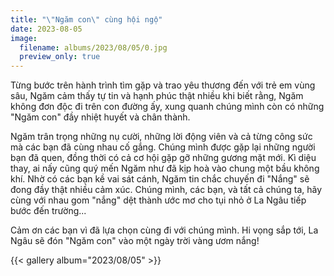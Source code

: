 ```yaml
---
title: "\"Ngăm con\" cùng hội ngộ"
date: 2023-08-05
image:
  filename: albums/2023/08/05/0.jpg
  preview_only: true
---
```


Từng bước trên hành trình tìm gặp và trao yêu thương đến với trẻ em vùng sâu, Ngăm cảm thấy tự tin và hạnh phúc thật nhiều khi biết rằng, Ngăm không đơn độc đi trên con đường ấy, xung quanh chúng mình còn có những "Ngăm con" đầy nhiệt huyết và chân thành.

Ngăm trân trọng những nụ cười, những lời động viên và cả từng công sức mà các bạn đã cùng nhau cố gắng. Chúng mình được gặp lại những người bạn đã quen, đồng thời có cả cơ hội gặp gỡ những gương mặt mới. Kì diệu thay, ai nấy cũng quý mến Ngăm như đã kịp hoà vào chung một bầu không khí. Nhờ có các bạn kề vai sát cánh, Ngăm tin chắc chuyến đi "Nắng" sẽ đong đầy thật nhiều cảm xúc. Chúng mình, các bạn, và tất cả chúng ta, hãy cùng với nhau gom "nắng" dệt thành ước mơ cho tụi nhỏ ở La Ngâu tiếp bước đến trường...

Cảm ơn các bạn vì đã lựa chọn cùng đi với chúng mình. Hi vọng sắp tới, La Ngâu sẽ đón "Ngăm con" vào một ngày trời vàng ươm nắng!

{{< gallery album="2023/08/05" >}}
